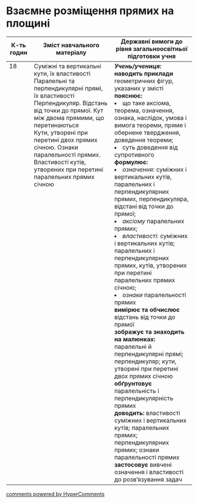 <div id="hypercomments_widget" class="js-hypercomments-widget invisible"></div>

# Взаємне розміщення прямих на площині

<table>
  <tr>
    <td width="10%" align="center"><b>К-ть годин</b></td>
    <td width="40%" align="center"><b>Зміст навчального матеріалу</b></td>
    <td width="40%" align="center"><b>Державні вимоги до рівня загальноосвітньої підготовки учня</b></td>
  </tr>
<tbody>
  <tr>
<td width="10%" style="vertical-align:top !important;">18</td>
    <td width="40%" style="vertical-align:top !important;">
Суміжні та вертикальні кути, їх властивості<br>
Паралельні та перпендикулярні прямі, їх властивості<br>
Перпендикуляр. Відстань від точки до прямої. Кут між двома прямими, що перетинаються<br>
Кути, утворені при перетині двох прямих січною. Ознаки паралельності прямих. Властивості кутів, утворених при перетині паралельних прямих січною
</td>
    <td width="40%" style="vertical-align:top !important;">
<i><b>Учень/учениця:</b></i><br>
<b>наводить приклади</b> геометричних фігур, указаних у змісті<br>
<b>пояснює:</b>
<li>що таке аксіома, теорема, означення, ознака, наслідок, умова і вимога теореми, пряме і обернене твердження, доведення теореми; </li>
<li>суть доведення від супротивного</li>
<b>формулює:</b>
<li><i>означення:</i> суміжних і вертикальних кутів, паралельних і перпендикулярних прямих, перпендикуляра, відстані від точки до прямої;</li>
<li><i>аксіому</i> паралельних прямих;</li>
<li><i>властивості:</i> суміжних і вертикальних кутів; паралельних і перпендикулярних прямих, кутів, утворених при перетині паралельних прямих січною;</li>
<li><i>ознаки</i> паралельності прямих</li>
<b>вимірює та обчислює</b> відстань від точки до прямої<br>
<b>зображує та знаходить на малюнках:</b> паралельні й перпендикулярні прямі; перпендикуляр; кути, утворені при перетині двох прямих січною<br>
<b>обґрунтовує</b> паралельність і перпендикулярність прямих<br>
<b>доводить:</b> властивості суміжних і вертикальних кутів; паралельних прямих; перпендикулярних прямих; ознаки паралельності прямих<br>
<b>застосовує</b> вивчені означення і властивості до розв’язування задач
</td>
  </tr>
</tbody>
</table>

<div class="js-hypercomments-container">
<a href="http://hypercomments.com" class="hc-link" title="comments widget">comments powered by HyperComments</a>
</div>